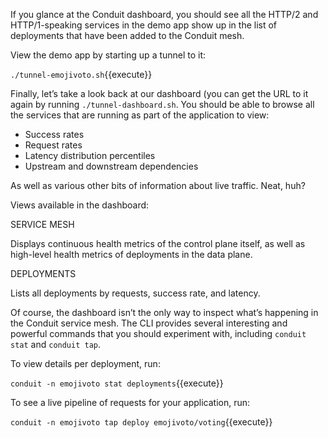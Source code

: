 If you glance at the Conduit dashboard, you should see all the HTTP/2 and HTTP/1-speaking services in the demo app show up in the list of deployments that have been added to the Conduit mesh.

View the demo app by starting up a tunnel to it:

`./tunnel-emojivoto.sh`{{execute}}

Finally, let’s take a look back at our dashboard (you can get the URL to it again by running `./tunnel-dashboard.sh`. You should be able to browse all the services that are running as part of the application to view:

- Success rates
- Request rates
- Latency distribution percentiles
- Upstream and downstream dependencies

As well as various other bits of information about live traffic. Neat, huh?

Views available in the dashboard:

SERVICE MESH

Displays continuous health metrics of the control plane itself, as well as high-level health metrics of deployments in the data plane.

DEPLOYMENTS

Lists all deployments by requests, success rate, and latency.

Of course, the dashboard isn’t the only way to inspect what’s happening in the Conduit service mesh. The CLI provides several interesting and powerful commands that you should experiment with, including `conduit stat` and `conduit tap`.

To view details per deployment, run:

`conduit -n emojivoto stat deployments`{{execute}}

To see a live pipeline of requests for your application, run:

`conduit -n emojivoto tap deploy emojivoto/voting`{{execute}}
